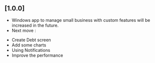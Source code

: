 ## [1.0.0]

* Windows app to manage small business with custom features will be increased in the future.
* Next move :
- Create Debt screen
- Add some charts
- Using Notifications
- Improve the performance
